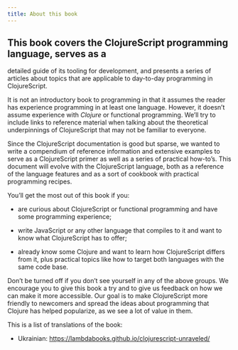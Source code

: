 ```yaml
---
title: About this book
---
```

## This book covers the ClojureScript programming language, serves as a
detailed guide of its tooling for development, and presents a series of
articles about topics that are applicable to day-to-day programming in
ClojureScript.

It is not an introductory book to programming in that it assumes the
reader has experience programming in at least one language. However, it
doesn’t assume experience with *Clojure* or functional programming.
We’ll try to include links to reference material when talking about
the theoretical underpinnings of ClojureScript that may not be familiar
to everyone.

Since the ClojureScript documentation is good but sparse, we wanted to
write a compendium of reference information and extensive examples to
serve as a ClojureScript primer as well as a series of practical
how-to’s. This document will evolve with the ClojureScript language,
both as a reference of the language features and as a sort of cookbook
with practical programming recipes.

You’ll get the most out of this book if you:

  - are curious about ClojureScript or functional programming and have
    some programming experience;

  - write JavaScript or any other language that compiles to it and want
    to know what ClojureScript has to offer;

  - already know some Clojure and want to learn how ClojureScript
    differs from it, plus practical topics like how to target both
    languages with the same code base.

Don’t be turned off if you don’t see yourself in any of the above
groups. We encourage you to give this book a try and to give us feedback
on how we can make it more accessible. Our goal is to make ClojureScript
more friendly to newcomers and spread the ideas about programming that
Clojure has helped popularize, as we see a lot of value in them.

This is a list of translations of the book:

  - Ukrainian: <https://lambdabooks.github.io/clojurescript-unraveled/>
